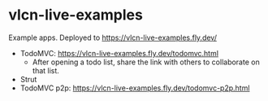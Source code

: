 # vlcn-live-examples

Example apps. Deployed to https://vlcn-live-examples.fly.dev/

- TodoMVC: https://vlcn-live-examples.fly.dev/todomvc.html
  - After opening a todo list, share the link with others to collaborate on that list.
- Strut
- TodoMVC p2p: https://vlcn-live-examples.fly.dev/todomvc-p2p.html
